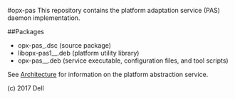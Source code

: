 #opx-pas
This repository contains the platform adaptation service (PAS) daemon implementation.

##Packages
- opx-pas_<version>.dsc (source package)
- libopx-pas1_<version>_<arch>.deb (platform utility library)
- opx-pas_<version>_<arch>.deb (service executable, configuration files, and tool scripts)

See [Architecture](https://github.com/open-switch/opx-docs/wiki/Architecture) for information on the platform abstraction service.

(c) 2017 Dell
